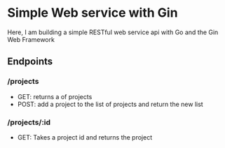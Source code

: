 # Simple Web service with Gin

Here, I am building a simple RESTful web service api with Go and the Gin Web Framework

## Endpoints

### /projects

- GET: returns a of projects
- POST: add a project to the list of projects and return the new list

### /projects/:id

- GET: Takes a project id and returns the project

